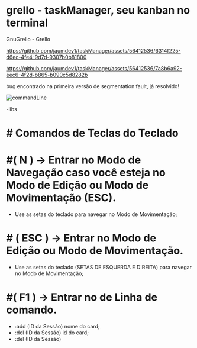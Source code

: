 # grello - taskManager, seu kanban no terminal

GnuGrello - Grello



https://github.com/jaumdev1/taskManager/assets/56412536/6314f225-d6ec-4fe4-9d7d-9307b0b81800

https://github.com/jaumdev1/taskManager/assets/56412536/7a8b6a92-eec6-4f2d-b865-b090c5d8282b

bug encontrado na primeira versão de segmentation fault, já resolvido!


![commandLine](https://github.com/jaumdev1/taskManager/assets/56412536/864acd59-9a79-4450-9177-5621f99edd64)

-libs
<ncurses>
<cpp>


# # Comandos de Teclas do Teclado

# #( N ) -> Entrar no Modo de Navegação caso você esteja no Modo de Edição ou Modo de Movimentação (ESC).
* Use as setas do teclado para navegar no Modo de Movimentação;
  
# # ( ESC ) -> Entrar no Modo de Edição ou Modo de Movimentação. 
* Use as setas do teclado (SETAS DE ESQUERDA E DIREITA) para navegar no Modo de Movimentação;

# #( F1 ) -> Entrar no de Linha de comando.
* :add (ID da Sessão) nome do card;
* :del (ID da Sessão) id do card;
* :del (ID da Sessão)
